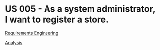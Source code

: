 # US 005 - As a system administrator, I want to register a store.

[Requirements Engineering](01.requirements-engineering/Readme.md)

[Analysis](02.analysis/Readme.md)

